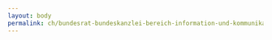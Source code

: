 ```yaml
---
layout: body
permalink: ch/bundesrat-bundeskanzlei-bereich-information-und-kommunikation-sektion-information-und-kommunikation-kaefigturm-polit-forum-des-bundes/
---
```



